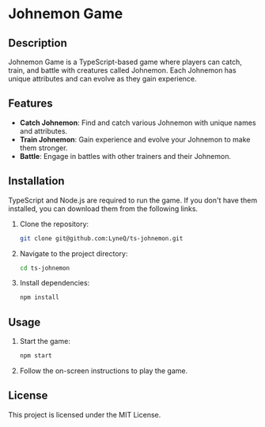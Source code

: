 # Johnemon Game

## Description
Johnemon Game is a TypeScript-based game where players can catch, train, and battle with creatures called Johnemon. Each Johnemon has unique attributes and can evolve as they gain experience.

## Features
- **Catch Johnemon**: Find and catch various Johnemon with unique names and attributes.
- **Train Johnemon**: Gain experience and evolve your Johnemon to make them stronger.
- **Battle**: Engage in battles with other trainers and their Johnemon.

## Installation

TypeScript and Node.js are required to run the game. If you don't have them installed, you can download them from the following links.

1. Clone the repository:
    ```sh
    git clone git@github.com:LyneQ/ts-johnemon.git
    ```
2. Navigate to the project directory:
    ```sh
    cd ts-johnemon
    ```
3. Install dependencies:
    ```sh
    npm install
    ```

## Usage
1. Start the game:
    ```sh
    npm start
    ```
2. Follow the on-screen instructions to play the game.

## License
This project is licensed under the MIT License.
